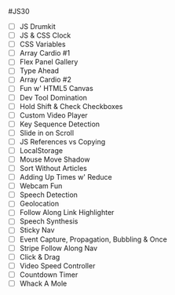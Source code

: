 #JS30

- [ ] JS Drumkit 
- [ ] JS & CSS Clock 
- [ ] CSS Variables 
- [ ] Array Cardio #1 
- [ ] Flex Panel Gallery 
- [ ] Type Ahead 
- [ ] Array Cardio #2 
- [ ] Fun w' HTML5 Canvas 
- [ ] Dev Tool Domination 
- [ ] Hold Shift & Check Checkboxes 
- [ ] Custom Video Player 
- [ ] Key Sequence Detection 
- [ ] Slide in on Scroll 
- [ ] JS References vs Copying 
- [ ] LocalStorage 
- [ ] Mouse Move Shadow 
- [ ] Sort Without Articles
- [ ] Adding Up Times w' Reduce 
- [ ] Webcam Fun 
- [ ] Speech Detection 
- [ ] Geolocation 
- [ ] Follow Along Link Highlighter 
- [ ] Speech Synthesis 
- [ ] Sticky Nav 
- [ ] Event Capture, Propagation, Bubbling & Once 
- [ ] Stripe Follow Along Nav 
- [ ] Click & Drag 
- [ ] Video Speed Controller
- [ ] Countdown Timer 
- [ ] Whack A Mole
